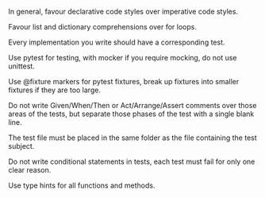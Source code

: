 In general, favour declarative code styles over imperative code styles.

Favour list and dictionary comprehensions over for loops.

Every implementation you write should have a corresponding test.

Use pytest for testing, with mocker if you require mocking, do not use unittest.

Use @fixture markers for pytest fixtures, break up fixtures into smaller fixtures if they are too large.

Do not write Given/When/Then or Act/Arrange/Assert comments over those areas of the tests, but separate those phases of the test with a single blank line.

The test file must be placed in the same folder as the file containing the test subject.

Do not write conditional statements in tests, each test must fail for only one clear reason.

Use type hints for all functions and methods.
